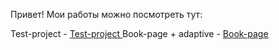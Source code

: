 Привет! Мои работы можно посмотреть тут: 

Test-project - <a href="https://catydaty.github.io/test-project/"> Test-project </a>
Book-page + adaptive - <a href="https://catydaty.github.io/book-page/"> Book-page </a>
